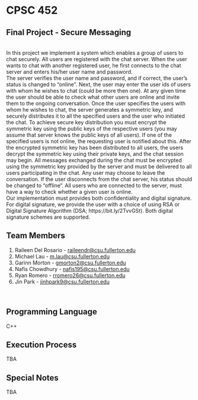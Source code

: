 # CPSC 452

## Final Project - Secure Messaging
<br>
In this project we implement a system which enables a group of users to chat securely.
All users are registered with the chat server. When the user wants to chat with another registered user, he first connects to the chat server and enters his/her user name and password.
<br>
The server verifies the user name and password, and if correct, the user’s status is changed to
“online". Next, the user may enter the user ids of users with whom he wishes to chat (could be
more then one). At any given time the user should be able to check what other users are online
and invite them to the ongoing conversation.
Once the user specifies the users with whom he wishes to chat, the server generates a symmetric
key, and securely distributes it to all the specified users and the user who initiated the chat. To
achieve secure key distribution you must encrypt the symmetric key using the public keys of the
respective users (you may assume that server knows the public keys of all users). If one of the
specified users is not online, the requesting user is notified about this.
After the encrypted symmetric key has been distributed to all users, the users decrypt the symmetric key using their private keys, and the chat session may begin. All messages exchanged during the chat must be encrypted using the symmetric key provided by the server and must be
delivered to all users participating in the chat. Any user may choose to leave the conversation.
If the user disconnects from the chat server, his status should be changed to “offline“. All users
who are connected to the server, must have a way to check whether a given user is online.
<br>
Our implementation must provides both confidentiality and digital signature. For digital signature, we provide the user with a choice of using RSA or Digital Signature Algorithm
(DSA; https://bit.ly/2TvvGSt). Both digital signature schemes are supported.


## Team Members
1. Raileen Del Rosario - raileendr@csu.fullerton.edu
2. Michael Lau - m.lau@csu.fullerton.edu
3. Garinn Morton - gmorton2@csu.fullerton.edu
4. Nafis Chowdhury - nafis195@csu.fullerton.edu
5. Ryan Romero - rromero26@csu.fullerton.edu
6. Jin Park - jinhpark9@csu.fullerton.edu
<br>

## Programming Language
C++
<br>

## Execution Process
TBA


## Special Notes
TBA
